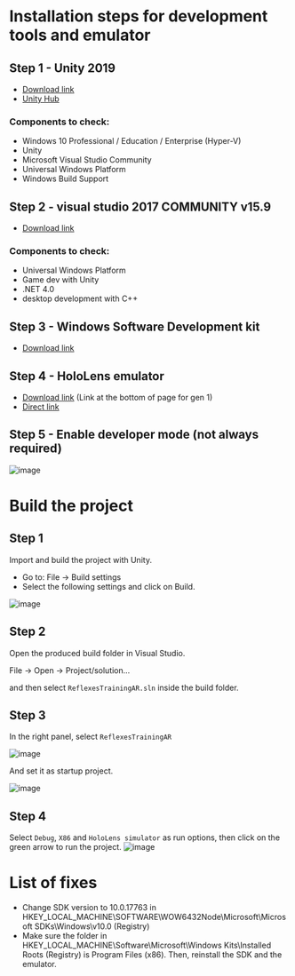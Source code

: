 # Installation steps for development tools and emulator
## Step 1 - Unity 2019
- [Download link](https://unity.com/releases/editor/archive)
- [Unity Hub](https://unity.com/unity-hub)
### Components to check:
- Windows 10 Professional / Education / Enterprise (Hyper-V)
- Unity
- Microsoft Visual Studio Community
- Universal Windows Platform
- Windows Build Support

## Step 2 - visual studio 2017 COMMUNITY v15.9
- [Download link](https://visualstudio.microsoft.com/thank-you-downloading-visual-studio/?sku=Community&rel=15)
### Components to check:
- Universal Windows Platform
- Game dev with Unity
- .NET 4.0
- desktop development with C++

## Step 3 - Windows Software Development kit
- [Download link](https://developer.microsoft.com/en-us/windows/downloads/windows-sdk/)

## Step 4 - HoloLens emulator
- [Download link](https://learn.microsoft.com/en-us/windows/mixed-reality/develop/advanced-concepts/hololens-emulator-archive)
(Link at the bottom of page for gen 1)
- [Direct link](https://go.microsoft.com/fwlink/?linkid=2065980)

## Step 5 - Enable developer mode (not always required)

![image](ReadMeImages/developer_mode.PNG)

# Build the project
## Step 1
Import and build the project with Unity.
- Go to: File -> Build settings
- Select the following settings and click on Build.

![image](ReadMeImages/build_settings.PNG)

## Step 2
Open the produced build folder in Visual Studio.

File -> Open -> Project/solution... 

and then select ```ReflexesTrainingAR.sln``` inside the build folder.

## Step 3
In the right panel, select ```ReflexesTrainingAR```

![image](ReadMeImages/right_panel_vscode.PNG)

And set it as startup project.

![image](ReadMeImages/right_panel_vscode_set_as.png)

## Step 4
Select ```Debug```, ```X86``` and ```HoloLens simulator``` as run options, then click on the green arrow to run the project.
![image](ReadMeImages/run_options.png)

# List of fixes
- Change SDK version to 10.0.17763 in HKEY_LOCAL_MACHINE\SOFTWARE\WOW6432Node\Microsoft\Microsoft SDKs\Windows\v10.0 (Registry)
- Make sure the folder in HKEY_LOCAL_MACHINE\Software\Microsoft\Windows Kits\Installed Roots (Registry) is Program Files (x86). Then, reinstall the SDK and the emulator.
